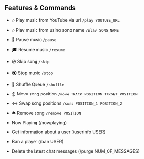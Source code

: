 ## Features & Commands

* 🎶 Play music from YouTube via url
`/play YOUTUBE_URL`

* 🎶 Play music from using song name
`/play SONG_NAME`

* 📃 Pause music
`/pause`

* 🎓 Resume music
`/resume`

* 💿 Skip song
`/skip`

* 🔇 Stop music
`/stop`

* 🔀 Shuffle Queue
`/shuffle`

* ↕ Move song position
`/move TRACK_POSITION TARGET_POSITION`

* ↔️ Swap song positions
`/swap POSITION_1 POSITION_2`

* ⏏️ Remove song
`/remove POSITION`

* Now Playing (/nowplaying)
* Get information about a user (/userinfo USER)
* Ban a player (/ban USER)
* Delete the latest chat messages (/purge NUM_OF_MESSAGES)